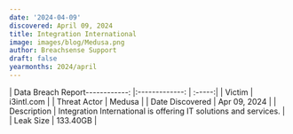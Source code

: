 ```yaml
---
date: '2024-04-09'
discovered: April 09, 2024
title: Integration International
image: images/blog/Medusa.png
author: Breachsense Support
draft: false
yearmonths: 2024/april
---
```


| Data Breach Report------------:     |:-------------:    | :-----:|
| Victim      | i3intl.com      | 
| Threat Actor      | Medusa      | 
| Date Discovered      | Apr 09, 2024      | 
| Description      | Integration International is offering IT solutions and services.      | 
| Leak Size      | 133.40GB      | 

